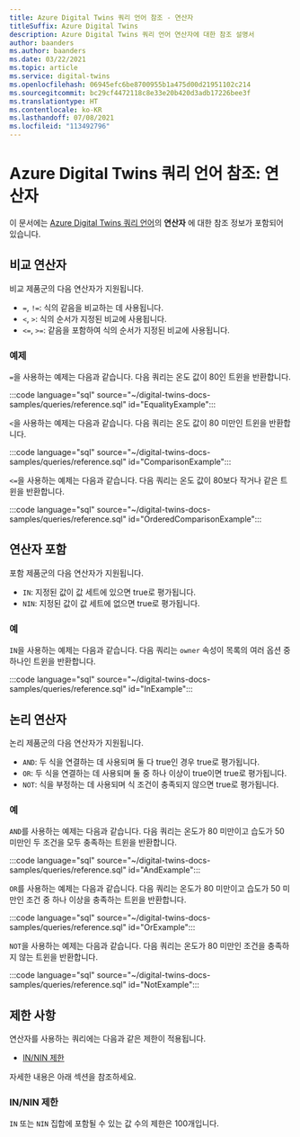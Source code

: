 ```yaml
---
title: Azure Digital Twins 쿼리 언어 참조 - 연산자
titleSuffix: Azure Digital Twins
description: Azure Digital Twins 쿼리 언어 연산자에 대한 참조 설명서
author: baanders
ms.author: baanders
ms.date: 03/22/2021
ms.topic: article
ms.service: digital-twins
ms.openlocfilehash: 06945efc6be8700955b1a475d00d21951102c214
ms.sourcegitcommit: bc29cf4472118c8e33e20b420d3adb17226bee3f
ms.translationtype: HT
ms.contentlocale: ko-KR
ms.lasthandoff: 07/08/2021
ms.locfileid: "113492796"
---
```

# <a name="azure-digital-twins-query-language-reference-operators"></a>Azure Digital Twins 쿼리 언어 참조: 연산자

이 문서에는 [Azure Digital Twins 쿼리 언어](concepts-query-language.md)의 **연산자** 에 대한 참조 정보가 포함되어 있습니다.

## <a name="comparison-operators"></a>비교 연산자

비교 제품군의 다음 연산자가 지원됩니다.

* `=`, `!=`: 식의 같음을 비교하는 데 사용됩니다.
* `<`, `>`: 식의 순서가 지정된 비교에 사용됩니다.
* `<=`, `>=`: 같음을 포함하여 식의 순서가 지정된 비교에 사용됩니다.

### <a name="example"></a>예제

`=`을 사용하는 예제는 다음과 같습니다. 다음 쿼리는 온도 값이 80인 트윈을 반환합니다.

:::code language="sql" source="~/digital-twins-docs-samples/queries/reference.sql" id="EqualityExample":::

`<`을 사용하는 예제는 다음과 같습니다. 다음 쿼리는 온도 값이 80 미만인 트윈을 반환합니다.

:::code language="sql" source="~/digital-twins-docs-samples/queries/reference.sql" id="ComparisonExample":::

`<=`을 사용하는 예제는 다음과 같습니다. 다음 쿼리는 온도 값이 80보다 작거나 같은 트윈을 반환합니다.

:::code language="sql" source="~/digital-twins-docs-samples/queries/reference.sql" id="OrderedComparisonExample":::

## <a name="contains-operators"></a>연산자 포함

포함 제품군의 다음 연산자가 지원됩니다.

* `IN`: 지정된 값이 값 세트에 있으면 true로 평가됩니다.
* `NIN`: 지정된 값이 값 세트에 없으면 true로 평가됩니다.

### <a name="example"></a>예

`IN`을 사용하는 예제는 다음과 같습니다. 다음 쿼리는 `owner` 속성이 목록의 여러 옵션 중 하나인 트윈을 반환합니다.

:::code language="sql" source="~/digital-twins-docs-samples/queries/reference.sql" id="InExample":::

## <a name="logical-operators"></a>논리 연산자

논리 제품군의 다음 연산자가 지원됩니다.
* `AND`: 두 식을 연결하는 데 사용되며 둘 다 true인 경우 true로 평가됩니다.
* `OR`: 두 식을 연결하는 데 사용되며 둘 중 하나 이상이 true이면 true로 평가됩니다.
* `NOT`: 식을 부정하는 데 사용되며 식 조건이 충족되지 않으면 true로 평가됩니다.

### <a name="example"></a>예

`AND`를 사용하는 예제는 다음과 같습니다. 다음 쿼리는 온도가 80 미만이고 습도가 50 미만인 두 조건을 모두 충족하는 트윈을 반환합니다.

:::code language="sql" source="~/digital-twins-docs-samples/queries/reference.sql" id="AndExample":::

`OR`를 사용하는 예제는 다음과 같습니다. 다음 쿼리는 온도가 80 미만이고 습도가 50 미만인 조건 중 하나 이상을 충족하는 트윈을 반환합니다.

:::code language="sql" source="~/digital-twins-docs-samples/queries/reference.sql" id="OrExample":::

`NOT`을 사용하는 예제는 다음과 같습니다. 다음 쿼리는 온도가 80 미만인 조건을 충족하지 않는 트윈을 반환합니다.

:::code language="sql" source="~/digital-twins-docs-samples/queries/reference.sql" id="NotExample":::

## <a name="limitations"></a>제한 사항

연산자를 사용하는 쿼리에는 다음과 같은 제한이 적용됩니다.
* [IN/NIN 제한](#limit-for-innin)

자세한 내용은 아래 섹션을 참조하세요.

### <a name="limit-for-innin"></a>IN/NIN 제한

`IN` 또는 `NIN` 집합에 포함될 수 있는 값 수의 제한은 100개입니다.
